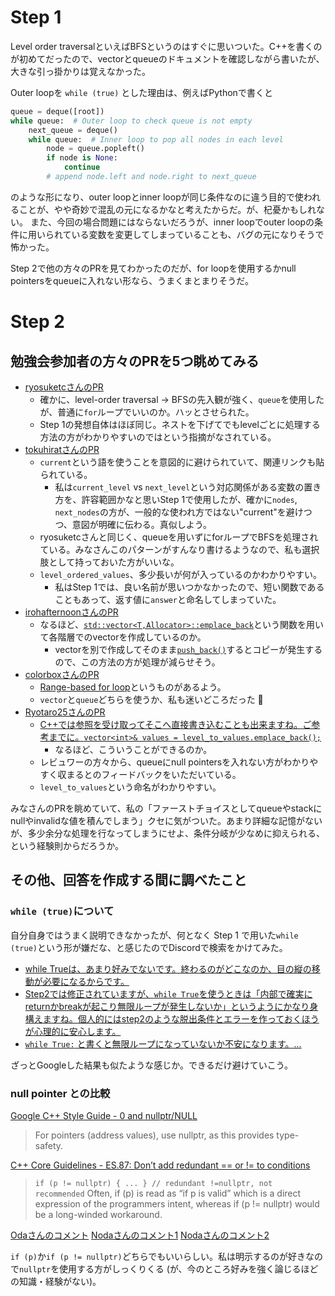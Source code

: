 # Step 1

Level order traversalといえばBFSというのはすぐに思いついた。C++を書くのが初めてだったので、vectorとqueueのドキュメントを確認しながら書いたが、大きな引っ掛かりは覚えなかった。

Outer loopを `while (true)` とした理由は、例えばPythonで書くと

```python
queue = deque([root])
while queue:  # Outer loop to check queue is not empty
    next_queue = deque()
    while queue:  # Inner loop to pop all nodes in each level
        node = queue.popleft()
        if node is None:
            continue
        # append node.left and node.right to next_queue
```

のような形になり、outer loopとinner loopが同じ条件なのに違う目的で使われることが、やや奇妙で混乱の元になるかなと考えたからだ。が、杞憂かもしれない。
また、今回の場合問題にはならないだろうが、inner loopでouter loopの条件に用いられている変数を変更してしまっていることも、バグの元になりそうで怖かった。

Step 2で他の方々のPRを見てわかったのだが、for loopを使用するかnull pointersをqueueに入れない形なら、うまくまとまりそうだ。

# Step 2

## 勉強会参加者の方々のPRを5つ眺めてみる

- [ryosuketcさんのPR](https://github.com/ryosuketc/leetcode_arai60/pull/26)
    - 確かに、level-order traversal -> BFSの先入観が強く、`queue`を使用したが、普通に`for`ループでいいのか。ハッとさせられた。
    - Step 1の発想自体はほぼ同じ。ネストを下げてでもlevelごとに処理する方法の方がわかりやすいのではという指摘がなされている。
- [tokuhiratさんのPR](https://github.com/tokuhirat/LeetCode/pull/26)
    - `current`という語を使うことを意図的に避けられていて、関連リンクも貼られている。
        - 私は`current_level` vs `next_level`という対応関係がある変数の置き方を、許容範囲かなと思いStep 1で使用したが、確かに`nodes`, `next_nodes`の方が、一般的な使われ方ではない"current"を避けつつ、意図が明確に伝わる。真似しよう。
    - ryosuketcさんと同じく、queueを用いずにforループでBFSを処理されている。みなさんこのパターンがすんなり書けるようなので、私も選択肢として持っておいた方がいいな。
    - `level_ordered_values`、多少長いが何が入っているのかわかりやすい。
        - 私はStep 1では、良い名前が思いつかなかったので、短い関数であることもあって、返す値に`answer`と命名してしまっていた。
- [irohafternoonさんのPR](https://github.com/irohafternoon/LeetCode/pull/29)
    - なるほど、[`std::vector<T,Allocator>::emplace_back`](https://en.cppreference.com/w/cpp/container/vector/emplace_back)という関数を用いて各階層でのvectorを作成しているのか。
        - vectorを別で作成してそのまま[`push_back()`](https://en.cppreference.com/w/cpp/container/vector/push_back)するとコピーが発生するので、この方法の方が処理が減らせそう。
- [colorboxさんのPR](https://github.com/colorbox/leetcode/pull/40)
    - [Range-based for loop](https://en.cppreference.com/w/cpp/language/range-for.html)というものがあるよう。
    - `vector`と`queue`どちらを使うか、私も迷いどころだった :eyes:
- [Ryotaro25さんのPR](https://github.com/Ryotaro25/leetcode_first60/pull/28)
    - [C++では参照を受け取ってそこへ直接書き込むことも出来ますね。ご参考までに。`vector<int>& values = level_to_values.emplace_back();`](https://github.com/Ryotaro25/leetcode_first60/pull/28/files#r1729662913)
        - なるほど、こういうことができるのか。
    - レビュワーの方々から、queueにnull pointersを入れない方がわかりやすく収まるとのフィードバックをいただいている。
    - `level_to_values`という命名がわかりやすい。

みなさんのPRを眺めていて、私の「ファーストチョイスとしてqueueやstackにnullやinvalidな値を積んでしまう」クセに気がついた。あまり詳細な記憶がないが、多少余分な処理を行なってしまうにせよ、条件分岐が少なめに抑えられる、という経験則からだろうか。

## その他、回答を作成する間に調べたこと

### `while (true)`について

自分自身ではうまく説明できなかったが、何となく Step 1 で用いた`while (true)`という形が嫌だな、と感じたのでDiscordで検索をかけてみた。

- [while Trueは、あまり好みでないです。終わるのがどこなのか、目の縦の移動が必要になるからです。](https://github.com/fuga-98/arai60/pull/26#discussion_r2004906584)
- [Step2では修正されていますが、`while True`を使うときは「内部で確実にreturnかbreakが起こり無限ループが発生しないか」というようにかなり身構えますね。個人的にはstep2のような脱出条件とエラーを作っておくほうが心理的に安心します。](https://github.com/tokuhirat/LeetCode/pull/11#discussion_r2080943934)
- [`while True:` と書くと無限ループになっていないか不安になります。...](https://github.com/fuga-98/arai60/pull/23#discussion_r2161159864)

ざっとGoogleした結果も似たような感じか。できるだけ避けていこう。

### null pointer との比較

[Google C++ Style Guide - 0 and nullptr/NULL](https://google.github.io/styleguide/cppguide.html#0_and_nullptr/NULL)

> For pointers (address values), use nullptr, as this provides type-safety.

[C++ Core Guidelines - ES.87: Don’t add redundant == or != to conditions](https://isocpp.github.io/CppCoreGuidelines/CppCoreGuidelines#es87-dont-add-redundant--or--to-conditions)

> `if (p != nullptr) { ... } // redundant !=nullptr, not recommended`
> Often, if (p) is read as “if p is valid” which is a direct expression of the programmers intent, whereas if (p != nullptr) would be a long-winded workaround.

[Odaさんのコメント](https://github.com/nktr-cp/leetcode/pull/3#issuecomment-2840973072)
[Nodaさんのコメント1](https://github.com/ntanaka1984/leetcode/pull/1#discussion_r2179905618)
[Nodaさんのコメント2](https://github.com/konnysh/arai60/pull/7#discussion_r1845470928)

`if (p)`か`if (p != nullptr)`どちらでもいいらしい。私は明示するのが好きなので`nullptr`を使用する方がしっくりくる (が、今のところ好みを強く論じるほどの知識・経験がない)。

